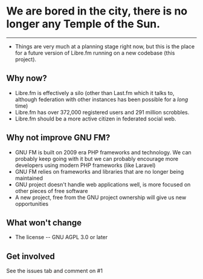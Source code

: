 # We are bored in the city, there is no longer any Temple of the Sun. 

---

* Things are very much at a planning stage right now, but this is the place for a future version of Libre.fm running on a new codebase (this project).

## Why now?

* Libre.fm is effectively a silo (other than Last.fm which it talks to, although federation with other instances has been possible for a _long_ time)
* Libre.fm has over 372,000 registered users and 291 million scrobbles.
* Libre.fm should be a more active citizen in federated social web.

## Why not improve GNU FM?

* GNU FM is built on 2009 era PHP frameworks and technology. We can probably keep going with it but we can probably encourage more developers using modern PHP frameworks (like Laravel)
* GNU FM relies on frameworks and libraries that are no longer being maintained
* GNU project doesn't handle web applications well, is more focused on other pieces of free software
* A new project, free from the GNU project ownership will give us new opportunities 

## What won't change

* The license -- GNU AGPL 3.0 or later

## Get involved 

See the issues tab and comment on #1
